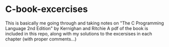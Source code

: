 # C-book-excercises

This is basically me going through and taking notes on "The C Programming Language 2nd Edition" by Kernighan and Ritchie
A pdf of the book is included in this repo, along with my solutions to the excersises in each chapter (with proper comments...)
